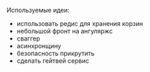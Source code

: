 Используемые идеи:

 - использовать редис для хранения корзин
 - небольшой фронт на ангуляржс
 - сваггер
 - асинхронщину
 - безопасность прикрутить
 - сделать гейтвей сервис
